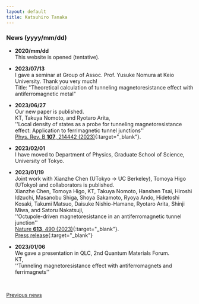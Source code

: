 ```yaml
---
layout: default
title: Katsuhiro Tanaka
---
```


### News (yyyy/mm/dd)
- **2020/mm/dd**   
  This website is opened (tentative).   

- **2023/07/13**  
  I gave a seminar at Group of Assoc. Prof. Yusuke Nomura at Keio University. Thank you very much!  
  Title: "Theoretical calculation of tunneling magnetoresistance effect with antiferromagnetic metal"  

- **2023/06/27**  
  Our new paper is published.  
  KT, Takuya Nomoto, and Ryotaro Arita,  
  ''Local density of states as a probe for tunneling magnetoresistance effect: Application to ferrimagnetic tunnel junctions''  
  [Phys. Rev. B **107**, 214442 (2023)](https://journals.aps.org/prb/abstract/10.1103/PhysRevB.107.214442){:target="_blank"}.  

- **2023/02/01**  
  I have moved to Department of Physics, Graduate School of Science, University of Tokyo.  

- **2023/01/19**  
  Joint work with Xianzhe Chen (UTokyo → UC Berkeley), Tomoya Higo (UTokyo) and collaborators is published.  
  Xianzhe Chen, Tomoya Higo, KT, Takuya Nomoto, Hanshen Tsai, Hiroshi Idzuchi, Masanobu Shiga, Shoya Sakamoto, Ryoya Ando, Hidetoshi Kosaki, Takumi Matsuo, Daisuke Nishio-Hamane, Ryotaro Arita, Shinji Miwa, and Satoru Nakatsuji,  
  ''Octupole-driven magnetoresistance in an antiferromagnetic tunnel junction''  
  [Nature **613**, 490 (2023)](https://www.nature.com/articles/s41586-022-05463-w){:target="_blank"}.  
  [Press release](https://www.u-tokyo.ac.jp/focus/en/press/z0508_00273.html){:target="_blank"}  

- **2023/01/06**   
  We gave a presentation in QLC, 2nd Quantum Materials Forum.  
  KT,  
  ''Tunneling magnetoresistance effect with antiferromagnets and ferrimagnets''   

<br>

[Previous news](/en/prevnews_e.html)
